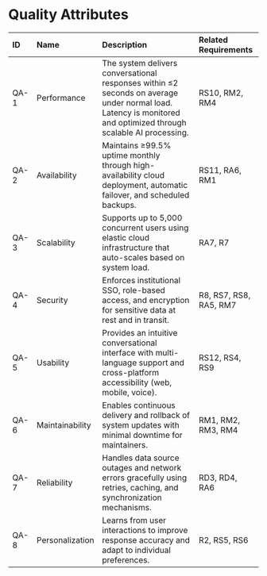 # Quality Attributes

| **ID** | **Name** | **Description** | **Related Requirements** |
|:---|:---|:---|:---|
| QA-1 | Performance | The system delivers conversational responses within ≤2 seconds on average under normal load. Latency is monitored and optimized through scalable AI processing. | RS10, RM2, RM4 |
| QA-2 | Availability | Maintains ≥99.5% uptime monthly through high-availability cloud deployment, automatic failover, and scheduled backups. | RS11, RA6, RM1 |
| QA-3 | Scalability | Supports up to 5,000 concurrent users using elastic cloud infrastructure that auto-scales based on system load. | RA7, R7 |
| QA-4 | Security | Enforces institutional SSO, role-based access, and encryption for sensitive data at rest and in transit. | R8, RS7, RS8, RA5, RM7 |
| QA-5 | Usability | Provides an intuitive conversational interface with multi-language support and cross-platform accessibility (web, mobile, voice). | RS12, RS4, RS9 |
| QA-6 | Maintainability | Enables continuous delivery and rollback of system updates with minimal downtime for maintainers. | RM1, RM2, RM3, RM4 |
| QA-7 | Reliability | Handles data source outages and network errors gracefully using retries, caching, and synchronization mechanisms. | RD3, RD4, RA6 |
| QA-8 | Personalization | Learns from user interactions to improve response accuracy and adapt to individual preferences. | R2, RS5, RS6 |